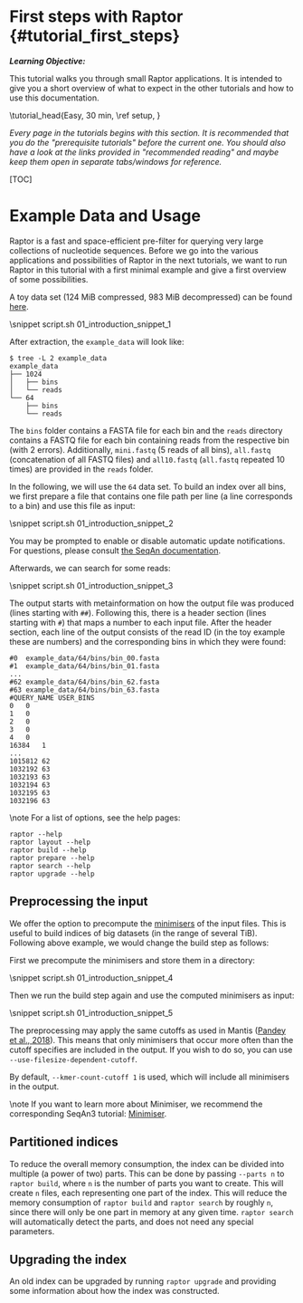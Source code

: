 # First steps with Raptor {#tutorial_first_steps}

***Learning Objective:***

This tutorial walks you through small Raptor applications. It is intended to give you a short overview of what to expect
in the other tutorials and how to use this documentation.

\tutorial_head{Easy, 30 min, \ref setup, }

*Every page in the tutorials begins with this section. It is recommended that you do the "prerequisite tutorials"
before the current one. You should also have a look at the links provided in "recommended reading" and maybe keep
them open in separate tabs/windows for reference.*

[TOC]

# Example Data and Usage

Raptor is a fast and space-efficient pre-filter for querying very large collections of nucleotide sequences. Before we
go into the various applications and possibilities of Raptor in the next tutorials, we want to run Raptor in this
tutorial with a first minimal example and give a first overview of some possibilities.

A toy data set (124 MiB compressed, 983 MiB decompressed) can be found
[here](https://ftp.imp.fu-berlin.de/pub/seiler/raptor/).

\snippet script.sh 01_introduction_snippet_1

After extraction, the `example_data` will look like:

```console
$ tree -L 2 example_data
example_data
├── 1024
│   ├── bins
│   └── reads
└── 64
    ├── bins
    └── reads
```

The `bins` folder contains a FASTA file for each bin and the `reads` directory contains a FASTQ file for each bin
containing reads from the respective bin (with 2 errors).
Additionally, `mini.fastq` (5 reads of all bins), `all.fastq` (concatenation of all FASTQ files) and `all10.fastq`
(`all.fastq` repeated 10 times) are provided in the `reads` folder.

In the following, we will use the `64` data set.
To build an index over all bins, we first prepare a file that contains one file path per line
(a line corresponds to a bin) and use this file as input:

\snippet script.sh 01_introduction_snippet_2

You may be prompted to enable or disable automatic update notifications. For questions, please consult
[the SeqAn documentation](https://github.com/seqan/seqan3/wiki/Update-Notifications).

Afterwards, we can search for some reads:

\snippet script.sh 01_introduction_snippet_3

The output starts with metainformation on how the output file was produced (lines starting with `##`).
Following this, there is a header section (lines starting with `#`) that maps a number to each input file.
After the header section, each line of the output consists of the read ID (in the toy example these are numbers) and
the corresponding bins in which they were found:
```text
#0	example_data/64/bins/bin_00.fasta
#1	example_data/64/bins/bin_01.fasta
...
#62	example_data/64/bins/bin_62.fasta
#63	example_data/64/bins/bin_63.fasta
#QUERY_NAME	USER_BINS
0	0
1	0
2	0
3	0
4	0
16384	1
...
1015812	62
1032192	63
1032193	63
1032194	63
1032195	63
1032196	63
```

\note
For a list of options, see the help pages:
```console
raptor --help
raptor layout --help
raptor build --help
raptor prepare --help
raptor search --help
raptor upgrade --help
```

## Preprocessing the input
We offer the option to precompute the
[minimisers](https://docs.seqan.de/seqan/3.0.3/group__views.html#ga191fcd1360fc430441567f3ed0f371d1) of the input files.
This is useful to build indices of big datasets (in the range of several TiB).
Following above example, we would change the build step as follows:

First we precompute the minimisers and store them in a directory:

\snippet script.sh 01_introduction_snippet_4

Then we run the build step again and use the computed minimisers as input:

\snippet script.sh 01_introduction_snippet_5

The preprocessing may apply the same cutoffs as used in Mantis
([Pandey et al., 2018](https://doi.org/10.1016/j.cels.2018.05.021)).
This means that only minimisers that occur more often than the cutoff specifies are included in the output.
If you wish to do so, you can use `--use-filesize-dependent-cutoff`.

By default, `--kmer-count-cutoff 1` is used, which will include all minimisers in the output.

\note
If you want to learn more about Minimiser, we recommend the corresponding SeqAn3 tutorial:
[Minimiser](https://docs.seqan.de/seqan/3.0.3/tutorial_minimiser.html).

## Partitioned indices
To reduce the overall memory consumption, the index can be divided into multiple (a power of two) parts.
This can be done by passing `--parts n` to `raptor build`, where `n` is the number of parts you want to create.
This will create `n` files, each representing one part of the index. This will reduce the memory consumption
of `raptor build` and `raptor search` by roughly `n`, since there will only be one part in memory at any given
time. `raptor search` will automatically detect the parts, and does not need any special parameters.

## Upgrading the index
An old index can be upgraded by running `raptor upgrade` and providing some information about how the index was
constructed.
